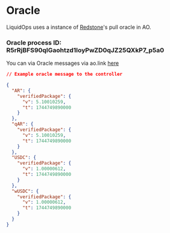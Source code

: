 # Oracle

LiquidOps uses a instance of [Redstone](https://www.redstone.finance/)'s pull oracle in AO.&#x20;

### Oracle process ID: R5rRjBFS90qIGaohtzd1IoyPwZD0qJZ25QXkP7\_p5a0

You can via Oracle messages via ao.link [here](https://www.ao.link/#/entity/R5rRjBFS90qIGaohtzd1IoyPwZD0qJZ25QXkP7_p5a0?tab=incoming)

```json
// Example oracle message to the controller

{
  "AR": {
    "verifiedPackage": {
      "v": 5.10010259,
      "t": 1744749890000
    }
  },
  "qAR": {
    "verifiedPackage": {
      "v": 5.10010259,
      "t": 1744749890000
    }
  },
  "USDC": {
    "verifiedPackage": {
      "v": 1.00000612,
      "t": 1744749890000
    }
  },
  "wUSDC": {
    "verifiedPackage": {
      "v": 1.00000612,
      "t": 1744749890000
    }
  }
}
```
